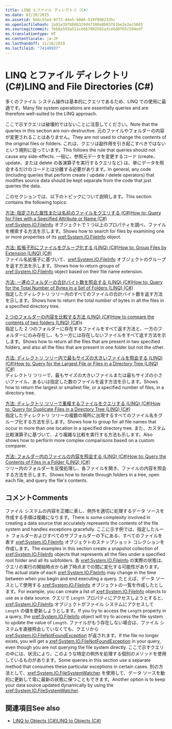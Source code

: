 ```yaml
---
title: LINQ とファイル ディレクトリ (C#)
ms.date: 07/20/2015
ms.assetid: b66c55e4-0f72-44e5-b086-519f9962335c
ms.openlocfilehash: 2a91e397686b329d47380a8b03f61be2e2ec5043
ms.sourcegitcommit: fbb8a593a511ce667992502a3ce6d8f65c594edf
ms.translationtype: HT
ms.contentlocale: ja-JP
ms.lasthandoff: 11/16/2019
ms.locfileid: "74140937"
---
```

# <a name="linq-and-file-directories-c"></a><span data-ttu-id="2601b-102">LINQ とファイル ディレクトリ (C#)</span><span class="sxs-lookup"><span data-stu-id="2601b-102">LINQ and File Directories (C#)</span></span>
<span data-ttu-id="2601b-103">多くのファイル システム操作は基本的にクエリであるため、LINQ での使用に最適です。</span><span class="sxs-lookup"><span data-stu-id="2601b-103">Many file system operations are essentially queries and are therefore well-suited to the LINQ approach.</span></span>  
  
 <span data-ttu-id="2601b-104">ここで示すクエリは破壊的ではないことに注意してください。</span><span class="sxs-lookup"><span data-stu-id="2601b-104">Note that the queries in this section are non-destructive.</span></span> <span data-ttu-id="2601b-105">元のファイルやフォルダーの内容が変更されることはありません。</span><span class="sxs-lookup"><span data-stu-id="2601b-105">They are not used to change the contents of the original files or folders.</span></span> <span data-ttu-id="2601b-106">これは、クエリは副作用を引き起こすべきではないという規則に従っています。</span><span class="sxs-lookup"><span data-stu-id="2601b-106">This follows the rule that queries should not cause any side-effects.</span></span> <span data-ttu-id="2601b-107">一般に、参照元データを変更するコード (create、update、または delete の各演算子を実行するクエリなど) は、単にデータを照会するだけのコードとは分離する必要があります。</span><span class="sxs-lookup"><span data-stu-id="2601b-107">In general, any code (including queries that perform create / update / delete operators) that modifies source data should be kept separate from the code that just queries the data.</span></span>  
  
 <span data-ttu-id="2601b-108">このセクションでは、以下のトピックについて説明します。</span><span class="sxs-lookup"><span data-stu-id="2601b-108">This section contains the following topics:</span></span>  
  
 [<span data-ttu-id="2601b-109">方法: 指定された属性または名前のファイルをクエリする (C#)</span><span class="sxs-lookup"><span data-stu-id="2601b-109">How to: Query for Files with a Specified Attribute or Name (C#)</span></span>](./how-to-query-for-files-with-a-specified-attribute-or-name.md)  
 <span data-ttu-id="2601b-110"><xref:System.IO.FileInfo> オブジェクトで 1 つ以上のプロパティを調べ、ファイルを検索する方法を示します。</span><span class="sxs-lookup"><span data-stu-id="2601b-110">Shows how to search for files by examining one or more properties of its <xref:System.IO.FileInfo> object.</span></span>  
  
 [<span data-ttu-id="2601b-111">方法: 拡張子別にファイルをグループ化する (LINQ) (C#)</span><span class="sxs-lookup"><span data-stu-id="2601b-111">How to: Group Files by Extension (LINQ) (C#)</span></span>](./how-to-group-files-by-extension-linq.md)  
 <span data-ttu-id="2601b-112">ファイル名拡張子に基づいて、<xref:System.IO.FileInfo> オブジェクトのグループを返す方法を示します。</span><span class="sxs-lookup"><span data-stu-id="2601b-112">Shows how to return groups of <xref:System.IO.FileInfo> object based on their file name extension.</span></span>  
  
 [<span data-ttu-id="2601b-113">方法: 一連のフォルダーの合計バイト数を照会する (LINQ) (C#)</span><span class="sxs-lookup"><span data-stu-id="2601b-113">How to: Query for the Total Number of Bytes in a Set of Folders (LINQ) (C#)</span></span>](./how-to-query-for-the-total-number-of-bytes-in-a-set-of-folders-linq.md)  
 <span data-ttu-id="2601b-114">指定したディレクトリ ツリー内のすべてのファイルの合計バイト数を返す方法を示します。</span><span class="sxs-lookup"><span data-stu-id="2601b-114">Shows how to return the total number of bytes in all the files in a specified directory tree.</span></span>  
  
 <span data-ttu-id="2601b-115">[2 つのフォルダーの内容を比較する方法 (LINQ) (C#)](./how-to-compare-the-contents-of-two-folders-linq.md)</span><span class="sxs-lookup"><span data-stu-id="2601b-115">[How to compare the contents of two folders (LINQ) (C#)](./how-to-compare-the-contents-of-two-folders-linq.md)s</span></span>  
 <span data-ttu-id="2601b-116">指定した 2 つのフォルダーに存在するファイルをすべて返す方法と、一方のフォルダーにのみ存在し、もう一方には存在しないファイルをすべて返す方法を示します。</span><span class="sxs-lookup"><span data-stu-id="2601b-116">Shows how to return all the files that are present in two specified folders, and also all the files that are present in one folder but not the other.</span></span>  
  
 [<span data-ttu-id="2601b-117">方法: ディレクトリ ツリー内で最もサイズの大きいファイルを照会する (LINQ) (C#)</span><span class="sxs-lookup"><span data-stu-id="2601b-117">How to: Query for the Largest File or Files in a Directory Tree (LINQ) (C#)</span></span>](./how-to-query-for-the-largest-file-or-files-in-a-directory-tree-linq.md)  
 <span data-ttu-id="2601b-118">ディレクトリ ツリーで、最もサイズの大きいファイルまたは最もサイズの小さいファイル、あるいは指定した数のファイルを返す方法を示します。</span><span class="sxs-lookup"><span data-stu-id="2601b-118">Shows how to return the largest or smallest file, or a specified number of files, in a directory tree.</span></span>  
  
 [<span data-ttu-id="2601b-119">方法: ディレクトリ ツリーで重複するファイルをクエリする (LINQ) (C#)</span><span class="sxs-lookup"><span data-stu-id="2601b-119">How to: Query for Duplicate Files in a Directory Tree (LINQ) (C#)</span></span>](./how-to-query-for-duplicate-files-in-a-directory-tree-linq.md)  
 <span data-ttu-id="2601b-120">指定したディレクトリ ツリーの複数の場所に出現するすべてのファイル名をグループ化する方法を示します。</span><span class="sxs-lookup"><span data-stu-id="2601b-120">Shows how to group for all file names that occur in more than one location in a specified directory tree.</span></span> <span data-ttu-id="2601b-121">また、カスタム比較演算子に基づいて、より複雑な比較を実行する方法も示します。</span><span class="sxs-lookup"><span data-stu-id="2601b-121">Also shows how to perform more complex comparisons based on a custom comparer.</span></span>  
  
 [<span data-ttu-id="2601b-122">方法: フォルダー内のファイルの内容を照会する (LINQ) (C#)</span><span class="sxs-lookup"><span data-stu-id="2601b-122">How to: Query the Contents of Files in a Folder (LINQ) (C#)</span></span>](./how-to-query-the-contents-of-files-in-a-folder-lin.md)  
 <span data-ttu-id="2601b-123">ツリー内のフォルダーを反復処理し、各ファイルを開き、ファイルの内容を照会する方法を示します。</span><span class="sxs-lookup"><span data-stu-id="2601b-123">Shows how to iterate through folders in a tree, open each file, and query the file's contents.</span></span>  
  
## <a name="comments"></a><span data-ttu-id="2601b-124">コメント</span><span class="sxs-lookup"><span data-stu-id="2601b-124">Comments</span></span>  
 <span data-ttu-id="2601b-125">ファイル システムの内容を正確に表し、例外を適切に処理するデータ ソースを作成する手順は複雑になります。</span><span class="sxs-lookup"><span data-stu-id="2601b-125">There is some complexity involved in creating a data source that accurately represents the contents of the file system and handles exceptions gracefully.</span></span> <span data-ttu-id="2601b-126">ここに示す例では、指定したルート フォルダーおよびすべてのサブフォルダーの下にある、すべてのファイルを表す <xref:System.IO.FileInfo> オブジェクトのスナップショット コレクションを作成します。</span><span class="sxs-lookup"><span data-stu-id="2601b-126">The examples in this section create a snapshot collection of <xref:System.IO.FileInfo> objects that represents all the files under a specified root folder and all its subfolders.</span></span> <span data-ttu-id="2601b-127">各 <xref:System.IO.FileInfo> の実際の状態は、クエリの実行の開始時点から終了時点までの間に変化する可能性があります。</span><span class="sxs-lookup"><span data-stu-id="2601b-127">The actual state of each <xref:System.IO.FileInfo> may change in the time between when you begin and end executing a query.</span></span> <span data-ttu-id="2601b-128">たとえば、データ ソースとして使用する <xref:System.IO.FileInfo> オブジェクトの一覧を作成したとします。</span><span class="sxs-lookup"><span data-stu-id="2601b-128">For example, you can create a list of <xref:System.IO.FileInfo> objects to use as a data source.</span></span> <span data-ttu-id="2601b-129">クエリで `Length` プロパティにアクセスしようとすると、<xref:System.IO.FileInfo> オブジェクトがファイル システムにアクセスして `Length` の値を更新しようとします。</span><span class="sxs-lookup"><span data-stu-id="2601b-129">If you try to access the `Length` property in a query, the <xref:System.IO.FileInfo> object will try to access the file system to update the value of `Length`.</span></span> <span data-ttu-id="2601b-130">ファイルがもう存在しない場合は、ファイル システムを直接照会していなくても、クエリから <xref:System.IO.FileNotFoundException> が返されます。</span><span class="sxs-lookup"><span data-stu-id="2601b-130">If the file no longer exists, you will get a <xref:System.IO.FileNotFoundException> in your query, even though you are not querying the file system directly.</span></span> <span data-ttu-id="2601b-131">ここで示すクエリの中には、状況により、このような特定の例外を処理する個別のメソッドを使用しているものがあります。</span><span class="sxs-lookup"><span data-stu-id="2601b-131">Some queries in this section use a separate method that consumes these particular exceptions in certain cases.</span></span> <span data-ttu-id="2601b-132">別の方法として、<xref:System.IO.FileSystemWatcher> を使用して、データ ソースを動的に更新して常に最新の状態に保つこともできます。</span><span class="sxs-lookup"><span data-stu-id="2601b-132">Another option is to keep your data source updated dynamically by using the <xref:System.IO.FileSystemWatcher>.</span></span>  
  
## <a name="see-also"></a><span data-ttu-id="2601b-133">関連項目</span><span class="sxs-lookup"><span data-stu-id="2601b-133">See also</span></span>

- [<span data-ttu-id="2601b-134">LINQ to Objects (C#)</span><span class="sxs-lookup"><span data-stu-id="2601b-134">LINQ to Objects (C#)</span></span>](./linq-to-objects.md)
